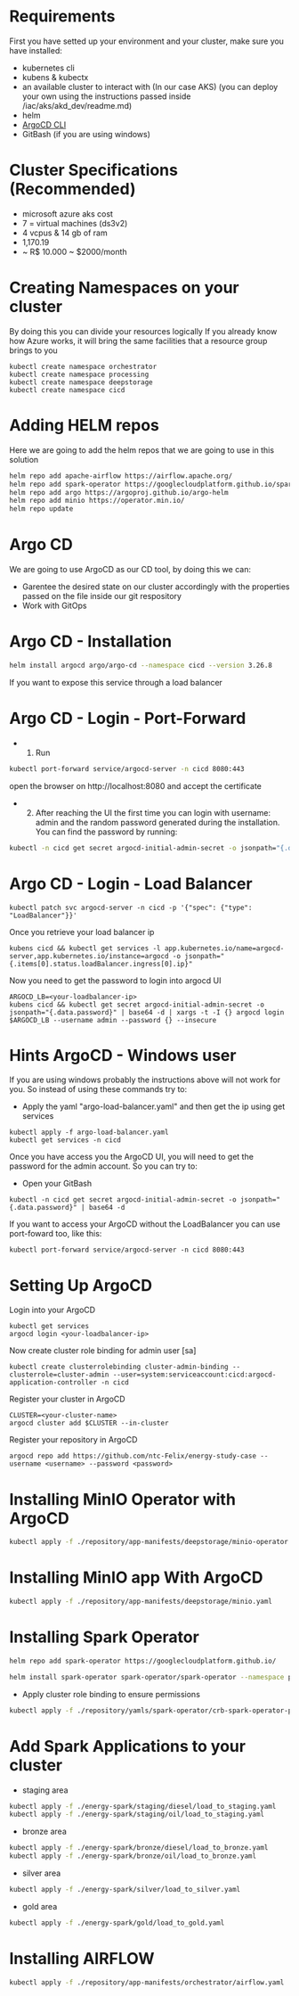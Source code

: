 # Requirements
First you have setted up your environment and your cluster, make sure you have installed:
* kubernetes cli
* kubens & kubectx
* an available cluster to interact with (In our case AKS) (you can deploy your own using the instructions passed inside /iac/aks/akd_dev/readme.md)
* helm
* [ArgoCD CLI](https://argo-cd.readthedocs.io/en/stable/cli_installation/#windows)
* GitBash (if you are using windows)

# Cluster Specifications (Recommended)
* microsoft azure aks cost
* 7 = virtual machines (ds3v2)
* 4 vcpus & 14 gb of ram
* 1,170.19
* ~ R$ 10.000 ~ $2000/month

# Creating Namespaces on your cluster
By doing this you can divide your resources logically
If you already know how Azure works, it will bring the same facilities that a resource group brings to you

```shell
kubectl create namespace orchestrator
kubectl create namespace processing
kubectl create namespace deepstorage
kubectl create namespace cicd
```

# Adding HELM repos
Here we are going to add the helm repos that we are going to use in this solution

```sh
helm repo add apache-airflow https://airflow.apache.org/
helm repo add spark-operator https://googlecloudplatform.github.io/spark-on-k8s-operator
helm repo add argo https://argoproj.github.io/argo-helm
helm repo add minio https://operator.min.io/ 
helm repo update 
```

# Argo CD
We are going to use ArgoCD as our CD tool, by doing this we can:
* Garentee the desired state on our cluster accordingly with the properties passed on the file inside our git respository
* Work with GitOps

# Argo CD - Installation
```sh
helm install argocd argo/argo-cd --namespace cicd --version 3.26.8
```
If you want to expose this service through a load balancer

# Argo CD - Login - Port-Forward

- 1. Run
```sh
kubectl port-forward service/argocd-server -n cicd 8080:443
```
open the browser on http://localhost:8080 and accept the certificate
- 2. After reaching the UI the first time you can login with username: admin and the random password generated during the installation. You can find the password by running:
```sh
kubectl -n cicd get secret argocd-initial-admin-secret -o jsonpath="{.data.password}" | base64 -d
```

# Argo CD - Login - Load Balancer
```shell
kubectl patch svc argocd-server -n cicd -p '{"spec": {"type": "LoadBalancer"}}'
```
Once you retrieve your load balancer ip
```shell
kubens cicd && kubectl get services -l app.kubernetes.io/name=argocd-server,app.kubernetes.io/instance=argocd -o jsonpath="{.items[0].status.loadBalancer.ingress[0].ip}"
```
Now you need to get the password to login into argocd UI
```shell
ARGOCD_LB=<your-loadbalancer-ip>
kubens cicd && kubectl get secret argocd-initial-admin-secret -o jsonpath="{.data.password}" | base64 -d | xargs -t -I {} argocd login $ARGOCD_LB --username admin --password {} --insecure
```

# Hints ArgoCD - Windows user
If you are using windows probably the instructions above will not work for you. So instead of using these commands try to:

* Apply the yaml "argo-load-balancer.yaml" and then get the ip using get services
```shell
kubectl apply -f argo-load-balancer.yaml
kubectl get services -n cicd
```

Once you have access you the ArgoCD UI, you will need to get the password for the admin account. So you can try to:
* Open your GitBash
```shell
kubectl -n cicd get secret argocd-initial-admin-secret -o jsonpath="{.data.password}" | base64 -d
```
If you want to access your ArgoCD without the LoadBalancer you can use port-foward too, like this:
```shell
kubectl port-forward service/argocd-server -n cicd 8080:443
```

# Setting Up ArgoCD
Login into your ArgoCD
```shell
kubectl get services
argocd login <your-loadbalancer-ip>
```
Now create cluster role binding for admin user [sa]
```shell
kubectl create clusterrolebinding cluster-admin-binding --clusterrole=cluster-admin --user=system:serviceaccount:cicd:argocd-application-controller -n cicd
```

Register your cluster in ArgoCD
```shell
CLUSTER=<your-cluster-name>
argocd cluster add $CLUSTER --in-cluster
```

Register your repository in ArgoCD

```shell
argocd repo add https://github.com/ntc-Felix/energy-study-case --username <username> --password <password>
```

# Installing MinIO Operator with ArgoCD
```sh
kubectl apply -f ./repository/app-manifests/deepstorage/minio-operator.yaml
```

# Installing MinIO app With ArgoCD
```sh
kubectl apply -f ./repository/app-manifests/deepstorage/minio.yaml
```

# Installing Spark Operator
```sh
helm repo add spark-operator https://googlecloudplatform.github.io/

helm install spark-operator spark-operator/spark-operator --namespace processing --set image.tag=v1beta2-1.3.3-3.1.1,enableWebhook=true,logLevel=3
```
- Apply cluster role binding to ensure permissions
```sh 
kubectl apply -f ./repository/yamls/spark-operator/crb-spark-operator-processing.yaml
```

# Add Spark Applications to your cluster
- staging area
```sh
kubectl apply -f ./energy-spark/staging/diesel/load_to_staging.yaml
kubectl apply -f ./energy-spark/staging/oil/load_to_staging.yaml
```
- bronze area
```sh
kubectl apply -f ./energy-spark/bronze/diesel/load_to_bronze.yaml
kubectl apply -f ./energy-spark/bronze/oil/load_to_bronze.yaml
```

- silver area
```sh
kubectl apply -f ./energy-spark/silver/load_to_silver.yaml
```

- gold area
```sh
kubectl apply -f ./energy-spark/gold/load_to_gold.yaml
```

# Installing AIRFLOW
```sh
kubectl apply -f ./repository/app-manifests/orchestrator/airflow.yaml
```